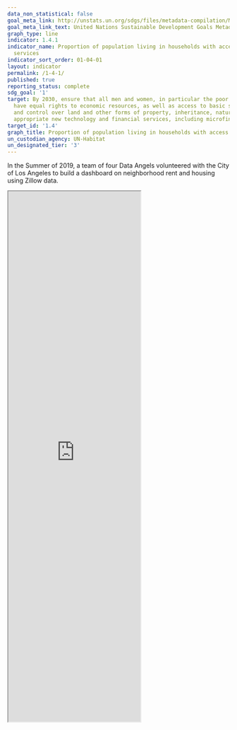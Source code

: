 ```yaml
---
data_non_statistical: false
goal_meta_link: http://unstats.un.org/sdgs/files/metadata-compilation/Metadata-Goal-1.pdf
goal_meta_link_text: United Nations Sustainable Development Goals Metadata (pdf 894kB)
graph_type: line
indicator: 1.4.1
indicator_name: Proportion of population living in households with access to basic
  services
indicator_sort_order: 01-04-01
layout: indicator
permalink: /1-4-1/
published: true
reporting_status: complete
sdg_goal: '1'
target: By 2030, ensure that all men and women, in particular the poor and the vulnerable,
  have equal rights to economic resources, as well as access to basic services, ownership
  and control over land and other forms of property, inheritance, natural resources,
  appropriate new technology and financial services, including microfinance.
target_id: '1.4'
graph_title: Proportion of population living in households with access to basic services
un_custodian_agency: UN-Habitat
un_designated_tier: '3'
---
```


In the Summer of 2019, a team of four Data Angels volunteered with the City of Los Angeles to build a dashboard on neighborhood rent and housing using Zillow data. 


<iframe width= "calc(1200px / 0.75)" height= "1200px" scrolling= "no" src="https://public.tableau.com/shared/ZH4KFZ8HK?:display_count=y&:origin=viz_share_link:showVizHome=no&:embed=true"></iframe><br><br>
